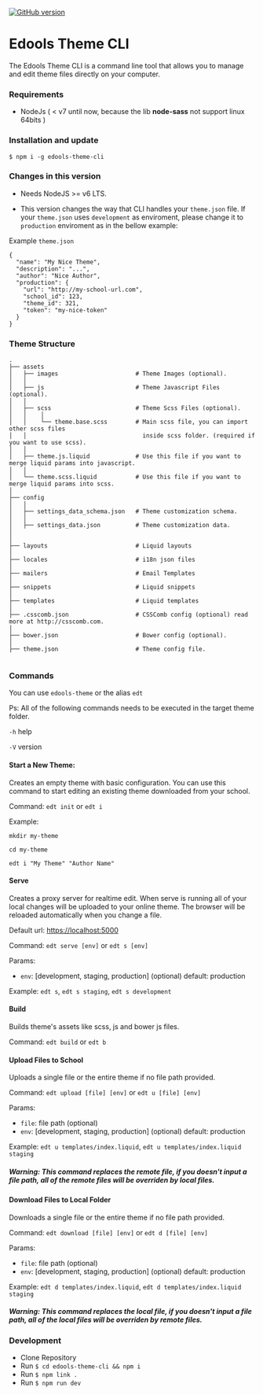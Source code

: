 [![GitHub version](https://badge.fury.io/gh/Edools%2Fedools-theme-cli.svg)](https://badge.fury.io/gh/Edools%2Fedools-theme-cli)

# Edools Theme CLI

The Edools Theme CLI is a command line tool that allows you to manage and edit theme files directly on your computer.

### Requirements

* NodeJs ( < v7 until now, because the lib **node-sass** not support linux 64bits )

### Installation and update

`$ npm i -g edools-theme-cli`

### Changes in this version

* Needs NodeJS  >= v6 LTS.

* This version changes the way that CLI handles your `theme.json` file. If your `theme.json` uses `development` as enviroment, please change it to `production` enviroment as in the bellow example:

Example `theme.json`

```
{
  "name": "My Nice Theme",
  "description": "...",
  "author": "Nice Author",
  "production": {
    "url": "http://my-school-url.com",
    "school_id": 123,
    "theme_id": 321,
    "token": "my-nice-token"
  }
}
```

### Theme Structure

```
.
├── assets
│   ├── images                      # Theme Images (optional).
│   │
│   ├── js                          # Theme Javascript Files (optional).
│   │
│   ├── scss                        # Theme Scss Files (optional).
│   │    │
│   │    └── theme.base.scss        # Main scss file, you can import other scss files
│   │                                 inside scss folder. (required if you want to use scss).
│   │
│   ├── theme.js.liquid             # Use this file if you want to merge liquid params into javascript.
│   │
│   └── theme.scss.liquid           # Use this file if you want to merge liquid params into scss.
│
├── config
│   │
│   ├── settings_data_schema.json   # Theme customization schema.
│   │
│   ├── settings_data.json          # Theme customization data.
│
│
├── layouts                         # Liquid layouts
│
├── locales                         # i18n json files
│
├── mailers                         # Email Templates
│
├── snippets                        # Liquid snippets
│
├── templates                       # Liquid templates
│
├── .csscomb.json                   # CSSComb config (optional) read more at http://csscomb.com.
│
├── bower.json                      # Bower config (optional).
│
├── theme.json                      # Theme config file.


```

### Commands

You can use `edools-theme` or the alias `edt`

Ps: All of the following commands needs to be executed in the target theme folder.

`-h` help

`-V` version

#### Start a New Theme:

Creates an empty theme with basic configuration. You can use this command to start editing an existing theme downloaded from your school.

Command: `edt init` or `edt i`

Example:

```
mkdir my-theme

cd my-theme

edt i "My Theme" "Author Name"
```

#### Serve

Creates a proxy server for realtime edit. When serve is running all of your local changes will be uploaded to your online theme. The browser will be reloaded automatically when you change a file.

Default url: [https://localhost:5000](https://localhost:3000)

Command: `edt serve [env]` or `edt s [env]`

Params: 

* `env`:  [development, staging, production] (optional) default: production

Example: `edt s`, `edt s staging`, `edt s development`

#### Build

Builds theme's assets like scss, js and bower js files.

Command: `edt build` or `edt b`

#### Upload Files to School

Uploads a single file or the entire theme if no file path provided.

Command: `edt upload [file] [env]` or `edt u [file] [env]`

Params: 

* `file`:  file path (optional)
* `env`:  [development, staging, production] (optional) default: production

Example: `edt u templates/index.liquid`, `edt u templates/index.liquid staging`

##### Warning: This command replaces the remote file, if you doesn't input a file path, all of the remote files will be overriden by local files.


#### Download Files to Local Folder

Downloads a single file or the entire theme if no file path provided.

Command: `edt download [file] [env]` or `edt d [file] [env]`

Params: 

* `file`:  file path (optional)
* `env`:  [development, staging, production] (optional) default: production

Example: `edt d templates/index.liquid`, `edt d templates/index.liquid staging`

##### Warning: This command replaces the local file, if you doesn't input a file path, all of the local files will be overriden by remote files.


### Development

* Clone Repository
* Run `$ cd edools-theme-cli && npm i`
* Run `$ npm link .`
* Run `$ npm run dev`
